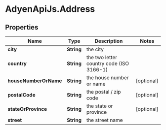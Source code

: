# AdyenApiJs.Address

## Properties
Name | Type | Description | Notes
------------ | ------------- | ------------- | -------------
**city** | **String** | the city | 
**country** | **String** | the two letter country code (ISO 3166-1) | 
**houseNumberOrName** | **String** | the house number or name | [optional] 
**postalCode** | **String** | the postal / zip code | [optional] 
**stateOrProvince** | **String** | the state or province | [optional] 
**street** | **String** | the street name | 


